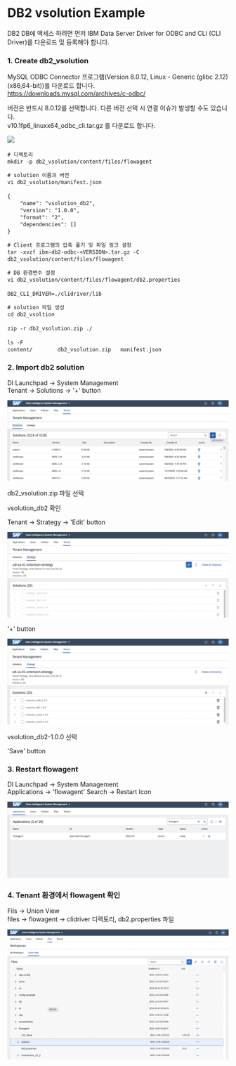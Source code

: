 # DB2 vsolution Example

DB2 DB에 액세스 하려면 먼저 IBM Data Server Driver for ODBC and CLI (CLI Driver)를 다운로드 및 등록해야 합니다. <br>


### 1. Create db2_vsolution
MySQL ODBC Connector 프로그램(Version 8.0.12, Linux - Generic (glibc 2.12)(x86,64-bit))를 다운로드 합니다.<br>
https://downloads.mysql.com/archives/c-odbc/
<br>

버전은 반드시 8.0.12를 선택합니다. 다른 버전 선택 시 연결 이슈가 발생할 수도 있습니다. <br>
v10.1fp6_linuxx64_odbc_cli.tar.gz 를 다운로드 합니다.<br>

![](images/vsol_db2_1.png) <br>

```shell
# 디렉토리
mkdir -p db2_vsolution/content/files/flowagent
```

```shell
# solution 이름과 버전
vi db2_vsolution/manifest.json

{
    "name": "vsolution_db2",
    "version": "1.0.0",
    "format": "2",
    "dependencies": []
}
```

```shell
# Client 프로그램의 압축 풀기 및 파일 링크 설정
tar -xvzf ibm-db2-odbc-<VERSION>.tar.gz -C db2_vsolution/content/files/flowagent
```

```shell
# DB 환경변수 설정
vi db2_vsolution/content/files/flowagent/db2.properties

DB2_CLI_DRIVER=./clidriver/lib
```

```shell
# solution 파일 생성
cd db2_vsoltion

zip -r db2_vsolution.zip ./

ls -F
content/		db2_vsolution.zip	manifest.json
```


### 2. Import db2 solution

DI Launchpad -> System Management<br>
Tenant -> Solutions -> '+' button <br>

![](images/vsol_db2_2.png) <br>

db2_vsolution.zip 파일 선택 <br>

vsolution_db2 확인 <br>


Tenant -> Strategy -> 'Edit' button <br>

![](images/vsol_db2_3.png)<br>

'+' button <br>

![](images/vsol_db2_4.png)<br>

vsolution_db2-1.0.0 선택 <br>

'Save' button <br>


### 3. Restart flowagent

DI Launchpad -> System Management<br>
Applications -> 'flowagent' Search -> Restart Icon <br>

![](images/vsol_db2_5.png)<br>


### 4. Tenant 환경에서 flowagent 확인

Fils -> Union View <br>
files -> flowagent -> clidriver 디렉토리, db2.properties 파일 <br>

![](images/vsol_db2_6.png)<br>
